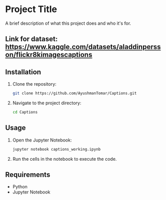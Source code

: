 # Project Title

A brief description of what this project does and who it's for.

## Link for dataset: https://www.kaggle.com/datasets/aladdinpersson/flickr8kimagescaptions

## Installation

1. Clone the repository:
    ```bash
    git clone https://github.com/AyushmanTomar/Captions.git
    ```
2. Navigate to the project directory:
    ```bash
    cd Captions
    ```

## Usage

1. Open the Jupyter Notebook:
    ```bash
    jupyter notebook captions_working.ipynb
    ```
2. Run the cells in the notebook to execute the code.

## Requirements

- Python
- Jupyter Notebook

